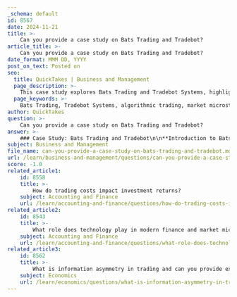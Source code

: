 ```yaml
---
_schema: default
id: 8567
date: 2024-11-21
title: >-
    Can you provide a case study on Bats Trading and Tradebot?
article_title: >-
    Can you provide a case study on Bats Trading and Tradebot?
date_format: MMM DD, YYYY
post_on_text: Posted on
seo:
  title: QuickTakes | Business and Management
  page_description: >-
    This case study explores Bats Trading and Tradebot Systems, highlighting their impact on modern financial markets through technological innovations in algorithmic trading and market microstructure.
  page_keywords: >-
    Bats Trading, Tradebot Systems, algorithmic trading, market microstructure, trading technology, Cboe Global Markets, ATS, Citadel Securities, liquidity, market efficiency, machine learning, trading algorithms, equity markets, execution quality, price discrepancies, financial markets
author: QuickTakes
question: >-
    Can you provide a case study on Bats Trading and Tradebot?
answer: >-
    ### Case Study: Bats Trading and Tradebot\n\n**Introduction to Bats Trading**\n\nBats Global Markets, originally known as Better Alternative Trading System (BATS), was founded in June 2005 by David Cummings, who also owned Tradebot Systems, a trading firm based in Kansas City. Bats launched its trading platform on January 27, 2006, and quickly ascended to become the third-largest U.S. equities market by volume, capturing approximately 10% of the market share. The firm aimed to disrupt the existing duopoly in U.S. equities markets by leveraging advanced technology and aggressive pricing strategies. In 2017, Bats was acquired by Cboe Global Markets, further expanding its reach and capabilities.\n\n**Technological Innovations and Market Impact**\n\nBats Trading was notable for its innovative approach to market microstructure, focusing on enhancing liquidity and market efficiency. The platform utilized an Automated Trading System (ATS) that allowed for rapid order routing and execution, which significantly improved trading speeds and reduced costs for investors. The BATS ATS became one of the most popular trading algorithms, demonstrating its effectiveness in various case studies, including its application by market makers like Citadel Securities. This collaboration allowed Citadel to offer clients faster execution times and lower fees, showcasing the benefits of Bats' technology in real-world trading scenarios.\n\n**Tradebot Systems: A Pioneer in Algorithmic Trading**\n\nTradebot Systems, founded by David Cummings, played a crucial role in the development of algorithmic trading strategies. The firm utilized advanced algorithms to execute trades at high speeds, capitalizing on minute price discrepancies in the market. Tradebot's approach involved machine learning techniques that enabled the system to learn from past trading decisions and improve its performance over time. This adaptability is a hallmark of modern trading systems, where AI and machine learning are increasingly integrated into trading strategies.\n\n**Case Study: Bats ATS and Citadel Securities**\n\nOne of the most illustrative examples of Bats' impact on trading is its partnership with Citadel Securities. By employing the BATS ATS, Citadel was able to enhance its market-making capabilities, providing clients with improved execution quality. The BATS ATS facilitated efficient order routing, which minimized trading costs and improved transparency in the execution process. This case study exemplifies how technological advancements in trading systems can lead to better market outcomes for both market makers and investors.\n\n**Conclusion**\n\nThe evolution of Bats Trading and Tradebot Systems highlights the significant role of technology in modern financial markets. Bats' innovative trading platform not only disrupted traditional market structures but also set new standards for efficiency and cost-effectiveness in trading. As the financial landscape continues to evolve, the integration of advanced algorithms and machine learning will likely play an increasingly vital role in shaping market practices and enhancing price discovery mechanisms. The case studies of Bats and Tradebot serve as a testament to the transformative power of technology in the realm of market microstructure.
subject: Business and Management
file_name: can-you-provide-a-case-study-on-bats-trading-and-tradebot.md
url: /learn/business-and-management/questions/can-you-provide-a-case-study-on-bats-trading-and-tradebot
score: -1.0
related_article1:
    id: 8558
    title: >-
        How do trading costs impact investment returns?
    subject: Accounting and Finance
    url: /learn/accounting-and-finance/questions/how-do-trading-costs-impact-investment-returns
related_article2:
    id: 8543
    title: >-
        What role does technology play in modern finance and market microstructure?
    subject: Accounting and Finance
    url: /learn/accounting-and-finance/questions/what-role-does-technology-play-in-modern-finance-and-market-microstructure
related_article3:
    id: 8562
    title: >-
        What is information asymmetry in trading and can you provide examples?
    subject: Economics
    url: /learn/economics/questions/what-is-information-asymmetry-in-trading-and-can-you-provide-examples
---
```


&nbsp;